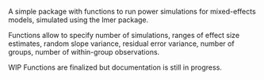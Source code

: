 A simple package with functions to run power simulations for mixed-effects models, simulated using the lmer package.

Functions allow to specify number of simulations, ranges of effect size estimates, random slope variance, residual error variance, number of groups, number of within-group observations.

WIP
Functions are finalized but documentation is still in progress.
